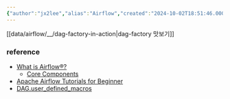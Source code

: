 ```yaml
---
{"author":"jx2lee","alias":"Airflow","created":"2024-10-02T18:51:46.000+09:00","last-updated":"2024-09-14 00:59","tags":["airflow","overview"],"dg-publish":true,"dg-home-link":true,"dg-show-local-graph":true,"dg-show-backlinks":true,"dg-show-toc":false,"dg-show-inline-title":false,"dg-show-file-tree":false,"dg-enable-search":true,"dg-link-preview":"ture","dg-show-tags":false,"dg-pass-frontmatter":false,"priority":1,"permalink":"/data/airflow/overview/","dgHomeLink":true,"dgShowBacklinks":true,"dgShowLocalGraph":true,"dgEnableSearch":true,"dgLinkPreview":"ture","dgPassFrontmatter":true,"noteIcon":""}
---
```



[[data/airflow/__/dag-factory-in-action\|dag-factory 맛보기]]

### reference
- [What is Airflow®?](https://airflow.apache.org/docs/apache-airflow/stable/index.html)
    - [Core Components](https://airflow.apache.org/docs/apache-airflow/stable/core-concepts/index.html)
- [Apache Airflow Tutorials for Beginner](https://heumsi.github.io/apache-airflow-tutorials-for-beginner/)
- [DAG.user_defined_macros](https://airflow.apache.org/docs/apache-airflow/2.9.2/templates-ref.html#:~:text=through%20the%20DAG.-,user_defined_macros,-argument)